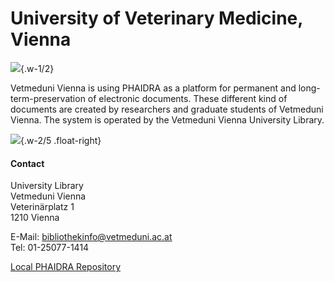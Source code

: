 # University of Veterinary Medicine, Vienna

![](/assets/external/img/logos/vetmeduni-bibliothek.jpg){.w-1/2}

Vetmeduni Vienna is using PHAIDRA as a platform for permanent and long-term-preservation of electronic documents. These different kind of documents are created by researchers and graduate students of Vetmeduni Vienna. The system is operated by the Vetmeduni Vienna University Library.

![](/assets/external/img/banners/vetmeduni-bibliothek.jpg){.w-2/5 .float-right}

#### Contact

University Library  
Vetmeduni Vienna  
Veterinärplatz 1  
1210 Vienna  

E-Mail: <bibliothekinfo@vetmeduni.ac.at>  
Tel: 01-25077-1414
 
[Local PHAIDRA Repository](https://phaidra.vetmeduni.ac.at/)
